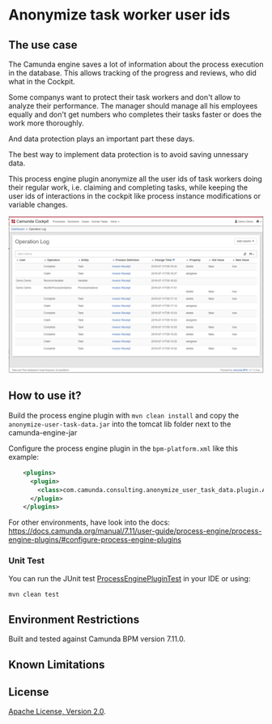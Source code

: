 # Anonymize task worker user ids

## The use case
The Camunda engine saves a lot of information about the process execution in the database.
This allows tracking of the progress and reviews, who did what in the Cockpit.

Some companys want to protect their task workers and don't allow to analyze their performance.
The manager should manage all his employees equally and don't get numbers who completes their tasks faster or does the work more thoroughly.

And data protection plays an important part these days.

The best way to implement data protection is to avoid saving unnessary data.

This process engine plugin anonymize all the user ids of task workers doing their regular work, i.e. claiming and completing tasks, 
while keeping the user ids of interactions in the cockpit like process instance modifications or variable changes.

![operation log](images/anonymized-op-log-cockpit.png)
## How to use it?

Build the process engine plugin with `mvn clean install` and copy the `anonymize-user-task-data.jar` into the tomcat lib folder next to the camunda-engine-jar

Configure the process engine plugin in the `bpm-platform.xml` like this example:
```xml
    <plugins>
      <plugin>
        <class>com.camunda.consulting.anonymize_user_task_data.plugin.AnonymizeProcessEnginePlugin</class>
      </plugin>
    </plugins>
```
For other environments, have look into the docs: https://docs.camunda.org/manual/7.11/user-guide/process-engine/process-engine-plugins/#configure-process-engine-plugins

### Unit Test
You can run the JUnit test [ProcessEnginePluginTest](/src/test/java/com/camunda/consulting/anonymize_user_task_data/ProcessEnginePluginTest.java) in your IDE or using:
```bash
mvn clean test
```

## Environment Restrictions
Built and tested against Camunda BPM version 7.11.0.

## Known Limitations

## License
[Apache License, Version 2.0](http://www.apache.org/licenses/LICENSE-2.0).

<!-- HTML snippet for index page
  <tr>
    <td><img src="snippets/user-task-data-examples/src/main/resources/process.png" width="100"></td>
    <td><a href="snippets/user-task-data-examples">Camunda BPM Process Application</a></td>
    <td>A Process Application for [Camunda BPM](http://docs.camunda.org).</td>
  </tr>
-->
<!-- Tweet
New @Camunda example: Camunda BPM Process Application - A Process Application for [Camunda BPM](http://docs.camunda.org). https://github.com/camunda-consulting/code/tree/master/snippets/user-task-data-examples
-->